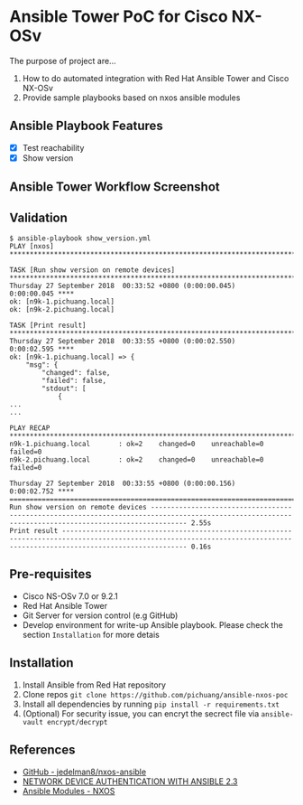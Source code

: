 # Ansible Tower PoC for Cisco NX-OSv

The purpose of project are...
1. How to do automated integration with Red Hat Ansible Tower and Cisco NX-OSv
2. Provide sample playbooks based on nxos ansible modules

## Ansible Playbook Features
- [x] Test reachability
- [x] Show version

## Ansible Tower Workflow Screenshot

## Validation

```
$ ansible-playbook show_version.yml
PLAY [nxos] ***********************************************************************************************************************************************************************************

TASK [Run show version on remote devices] *****************************************************************************************************************************************************
Thursday 27 September 2018  00:33:52 +0800 (0:00:00.045)       0:00:00.045 ****
ok: [n9k-1.pichuang.local]
ok: [n9k-2.pichuang.local]

TASK [Print result] ***************************************************************************************************************************************************************************
Thursday 27 September 2018  00:33:55 +0800 (0:00:02.550)       0:00:02.595 ****
ok: [n9k-1.pichuang.local] => {
    "msg": {
        "changed": false,
        "failed": false,
        "stdout": [
            {
...
...

PLAY RECAP ************************************************************************************************************************************************************************************
n9k-1.pichuang.local       : ok=2    changed=0    unreachable=0    failed=0
n9k-2.pichuang.local       : ok=2    changed=0    unreachable=0    failed=0

Thursday 27 September 2018  00:33:55 +0800 (0:00:00.156)       0:00:02.752 ****
===============================================================================
Run show version on remote devices ----------------------------------------------------------------------------------------------------------------------------------------------------- 2.55s
Print result --------------------------------------------------------------------------------------------------------------------------------------------------------------------------- 0.16s

```

## Pre-requisites
- Cisco NS-OSv 7.0 or 9.2.1
- Red Hat Ansible Tower
- Git Server for version control (e.g GitHub)
- Develop environment for write-up Ansible playbook. Please check the section `Installation` for more detais

## Installation
1. Install Ansible from Red Hat repository
2. Clone repos `git clone https://github.com/pichuang/ansible-nxos-poc`
3. Install all dependencies by running `pip install -r requirements.txt`
4. (Optional) For security issue, you can encryt the secrect file via `ansible-vault encrypt/decrypt`

## References
- [GitHub - jedelman8/nxos-ansible](https://github.com/jedelman8/nxos-ansible)
- [NETWORK DEVICE AUTHENTICATION WITH ANSIBLE 2.3](https://www.ansible.com/blog/network-device-authentication-with-ansible-2-3)
- [Ansible Modules - NXOS](https://docs.ansible.com/ansible/devel/modules/list_of_network_modules.html#nxos)
